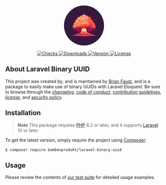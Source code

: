 <p align="center">
    <a href="https://bombenprodukt.com" target="_blank">
        <img src="https://raw.githubusercontent.com/BombenProdukt/assets/main/logo-text.svg" width="128" alt="BombenProdukt Logo" />
    </a>
</p>

<p align="center">
    <a href="https://github.com/faustbrian/laravel-binary-uuid/actions">
        <img src="https://badge.sh/github/check-runs/BombenProdukt/laravel-binary-uuid" alt="Checks" />
    </a>
    <a href="https://packagist.org/packages/bombenprodukt/laravel-binary-uuid">
        <img src="https://badge.sh/packagist/downloads/BombenProdukt/laravel-binary-uuid" alt="Downloads" />
    </a>
    <a href="https://packagist.org/packages/bombenprodukt/laravel-binary-uuid">
        <img src="https://badge.sh/packagist/version/BombenProdukt/laravel-binary-uuid" alt="Version" />
    </a>
    <a href="https://packagist.org/packages/bombenprodukt/laravel-binary-uuid">
        <img src="https://badge.sh/packagist/license/BombenProdukt/laravel-binary-uuid" alt="License" />
    </a>
</p>

## About Laravel Binary UUID

This project was created by, and is maintained by [Brian Faust](https://github.com/faustbrian), and is a package to easily make use of binary UUIDs with Laravel Eloquent. Be sure to browse through the [changelog](CHANGELOG.md), [code of conduct](.github/CODE_OF_CONDUCT.md), [contribution guidelines](.github/CONTRIBUTING.md), [license](LICENSE), and [security policy](.github/SECURITY.md).

## Installation

> **Note**
> This package requires [PHP](https://www.php.net/) 8.2 or later, and it supports [Laravel](https://laravel.com/) 10 or later.

To get the latest version, simply require the project using [Composer](https://getcomposer.org/):

```bash
$ composer require bombenprodukt/laravel-binary-uuid
```

## Usage

Please review the contents of [our test suite](/tests) for detailed usage examples.
